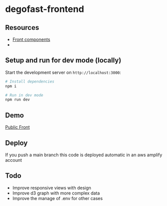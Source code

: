 # degofast-frontend

## Resources

-  [Front components](https://flowbite.com/docs/components/)
-

## Setup and run for dev mode (locally)

Start the development server on `http://localhost:3000`:

```bash
# Install dependencies
npm i

# Run in dev mode
npm run dev
```

## Demo

[Public Front](https://main.dtwgzwt5xqcp8.amplifyapp.com/)

## Deploy

If you push a main branch this code is deployed automatic in an aws amplify account

## Todo

-  Improve responsive views with design
-  Improve d3 graph with more complex data
-  Improve the manage of .env for other cases

